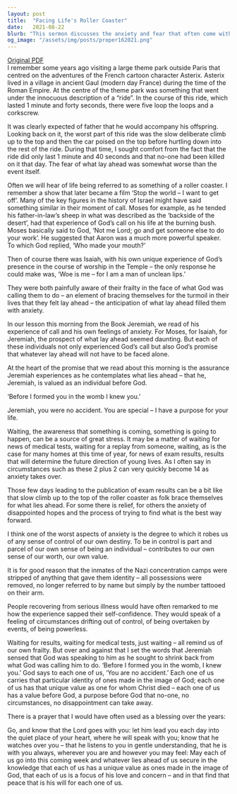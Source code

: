 ```yaml
---
layout: post
title:  "Facing Life's Roller Coaster"
date:   2021-08-22
blurb: "This sermon discusses the anxiety and fear that often come with life's challenges, likening it to a roller coaster ride. It highlights the experiences of biblical figures like Moses, Isaiah, and Jeremiah, who despite their fears, answered God's call. The sermon emphasizes the assurance that we are not alone in our struggles and that each of us has a unique value and purpose in God's plan."
og_image: "/assets/img/posts/proper162021.png"
---
```

[Original PDF](/assets/pdf/proper162021.pdf)    
I remember some years ago visiting a large theme park outside Paris that centred on the adventures of the French cartoon character Asterix. Asterix lived in a village in ancient Gaul (modern day France) during the time of the Roman Empire. At the centre of the theme park was something that went under the innocuous description of a “ride”. In the course of this ride, which lasted 1 minute and forty seconds, there were five loop the loops and a corkscrew.

It was clearly expected of father that he would accompany his offspring. Looking back on it, the worst part of this ride was the slow deliberate climb up to the top and then the car poised on the top before hurtling down into the rest of the ride. During that time, I sought comfort from the fact that the ride did only last 1 minute and 40 seconds and that no-one had been killed on it that day. The fear of what lay ahead was somewhat worse than the event itself.

Often we will hear of life being referred to as something of a roller coaster. I remember a show that later became a film ‘Stop the world – I want to get off’. Many of the key figures in the history of Israel might have said something similar in their moment of call. Moses for example, as he tended his father-in-law’s sheep in what was described as the ‘backside of the desert’, had that experience of God’s call on his life at the burning bush. Moses basically said to God, ‘Not me Lord; go and get someone else to do your work’. He suggested that Aaron was a much more powerful speaker. To which God replied, ‘Who made your mouth?’

Then of course there was Isaiah, with his own unique experience of God’s presence in the course of worship in the Temple – the only response he could make was, ‘Woe is me – for I am a man of unclean lips.’

They were both painfully aware of their frailty in the face of what God was calling them to do – an element of bracing themselves for the turmoil in their lives that they felt lay ahead – the anticipation of what lay ahead filled them with anxiety.

In our lesson this morning from the Book Jeremiah, we read of his experience of call and his own feelings of anxiety. For Moses, for Isaiah, for Jeremiah, the prospect of what lay ahead seemed daunting. But each of these individuals not only experienced God’s call but also God’s promise that whatever lay ahead will not have to be faced alone.

At the heart of the promise that we read about this morning is the assurance Jeremiah experiences as he contemplates what lies ahead – that he, Jeremiah, is valued as an individual before God.

‘Before I formed you in the womb I knew you.’

Jeremiah, you were no accident. You are special – I have a purpose for your life.

Waiting, the awareness that something is coming, something is going to happen, can be a source of great stress. It may be a matter of waiting for news of medical tests, waiting for a replay from someone, waiting, as is the case for many homes at this time of year, for news of exam results, results that will determine the future direction of young lives. As I often say in circumstances such as these 2 plus 2 can very quickly become 14 as anxiety takes over.

Those few days leading to the publication of exam results can be a bit like that slow climb up to the top of the roller coaster as folk brace themselves for what lies ahead. For some there is relief, for others the anxiety of disappointed hopes and the process of trying to find what is the best way forward.

I think one of the worst aspects of anxiety is the degree to which it robes us of any sense of control of our own destiny. To be in control is part and parcel of our own sense of being an individual – contributes to our own sense of our worth, our own value.

It is for good reason that the inmates of the Nazi concentration camps were stripped of anything that gave them identity – all possessions were removed, no longer referred to by name but simply by the number tattooed on their arm.

People recovering from serious illness would have often remarked to me how the experience sapped their self-confidence. They would speak of a feeling of circumstances drifting out of control, of being overtaken by events, of being powerless.

Waiting for results, waiting for medical tests, just waiting – all remind us of our own frailty. But over and against that I set the words that Jeremiah sensed that God was speaking to him as he sought to shrink back from what God was calling him to do. ‘Before I formed you in the womb, I knew you.’ God says to each one of us, ‘You are no accident.’ Each one of us carries that particular identity of ones made in the image of God; each one of us has that unique value as one for whom Christ died – each one of us has a value before God, a purpose before God that no-one, no circumstances, no disappointment can take away.

There is a prayer that I would have often used as a blessing over the years:

Go, and know that the Lord goes with you:
let him lead you each day into the quiet place of your heart, where he will speak with you;
know that he watches over you – that he listens to you in gentle understanding, that he is with you always, wherever you are and however you may feel:
May each of us go into this coming week and whatever lies ahead of us secure in the knowledge that each of us has a unique value as ones made in the image of God, that each of us is a focus of his love and concern – and in that find that peace that is his will for each one of us.
